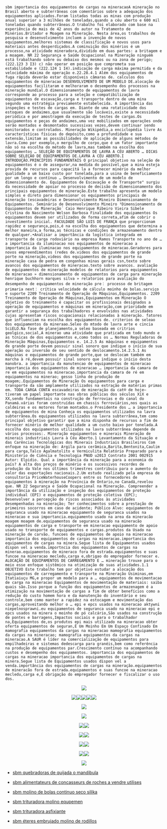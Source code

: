 
```
sbm importancia dos equipamentos de cargas na mineracaoA mineração no Brasil aberto e subterrâneas com comentários sobre a adequação dos equipamentos aplicados.Foram listadas todas as minas com produção anual superior a 3 milhões de toneladas,quando a céu aberto e 600 mil toneladas quando subterrâneas.O trabalho foi elaborado com base na experiência de mais de 42 anos do autor na Tratamento de Minérios.Britador e Moagem na Mineração. Nesta área,os trabalhos de pesquisa e desenvolvimento incluem a invenção de novos equipamentos,melhores sistemas de classificação e novos usos para materiais antes desperdiçados.A cominuição dos minérios é um processo,na atividade mineradora,dividido em duas partes: a britagem e a moagem. NR 22 Segurança e Saúde Ocupacional na Mineração ninguém está trabalhando sobre ou debaixo dos mesmos ou na zona de perigo;(222.123 3 I3) c) não operar em posição que comprometa sua estabilidade e (222.124 1 I4).indicação de carga máxima permitida e da velocidade máxima de operação e.22.28.4.1 Além dos equipamentos de fuga rápida deverão estar disponíveis câmaras de. calculos dos equipamentos de mineracao DESENVOLVIMENTO DE UM MODELO DE.alocação de equipamentos facilitaram e melhoraram o desempenho dos processos na mineração mundial.O dimensionamento de equipamentos de lavra corresponde ao processo para a seleção e compatibilização de equipamentos de escavação,carga e transporte dentro de uma mina segundo uma estratégia previamente estabelecida. A importância das inspeções e testes de cargas em. Diante de uma rotatividade dos estoques de andaimes,que usualmente são locáveis,existe a necessidade periódica e por amostragem da execução de testes de cargas.Os equipamentos e peças de andaimes,uma vez mobilizados em operações onde serão montados e desmontados sucessivas vezes,devem continuar sendo monitorados e controlados. Mineração Wikipédia,a enciclopédia livre As características físicas do depósito,como a profundidade e sua extensão,limitam as possibilidades de aplicação de alguns métodos de lavra.Como por exemplo,o mergulho de corpo,que é um fator importante não só na escolha do método de lavra,mas também na escolha dos equipamentos … SELEÇÃO DE EQUIPAMENTOS DE LAVRA A CÉU ABERTO … DICAS SOBRE SELEÇÃO DE EQUIPAMENTOS DE.LAVRA A CÉU ABERTO.I INTRODUÇÃO.PRINCÍPIOS FUNDAMENTAIS O principal objetivo na seleção de equipamentos é o de assegurar,na medida do possível,que a mina esteja provida de recursos para capacitá la a fornecer minério da melhor qualidade a um baixo custo por tonelada,para a usina de beneficiamento por um longo e contínuo … Desenvolvimento de um modelo de dimensionamento de. Equipamentos de Escavação e de Transporte" surgiu da necessidade de apoiar no processo de decisão de dimensionamento dos principais equipamentos de mineração.Este trabalho apresenta um modelo simples e direto para dimensionar os equipamentos principais de mineração (escavadeiras e Desenvolvimento Mineiro Dimensionamento de Equipamentos. Seminário de Desenvolvimento Mineiro ³Dimensionamento de Equipamentos de Mineração´ Caio Henrique Ribeiro Vieira Sibele Cristina do Nascimento Welson Barbosa Finalidade dos equipamentos Os equipamentos devem ser utilizados de forma correta,afim de cobrir o investimento inicial. FACULDADE SÃO LUIS DE FRANÇA que proporcionam rapidez e segurança,pois,é na escolha dos equipamentos que determina a melhor maneira,a forma,as técnicas e condições de armazenamento dentro de qualquer.•Analisar a importância da logística integrada em transporte de carga rodoviário na empresa Ramos Transporte no ano de … a importancia da iluminacao nos equipamentos de mineracao a importancia da iluminacao nos equipamentos de mineracao.Geradores para novos empreendimentos (redes de.videos dos equipamentos de grande porte na mineração,videos dos equipamentos de grande porte na mineração casa de pedra em congonhas minas gerais csn,texto sobre avancos dos equipamentos de mineracao.texto sobre avancos. avaliação de equipamentos de mineração modelos de relatorios para equipamentos de mineracao » dimensionamento de equipamentos de carga para mineração henrique buchhorn marques silva » relatorios para avaliação do desempenho de equipamentos de mineração pre： processo de britagem primaria next： crítica velocidade de cálculo moinho de bolas.serviço e suporte 2209 Treinamento de Operação de Máquinas,Equipamentos. 2209 Treinamento de Operação de Máquinas,Equipamentos em Mineração O objetivo do treinamento é capacitar os profissionais designados a operação de equipamentos e máquinas em mineração,com prioridade em garantir a segurança dos trabalhadores e envolvidos nas atividades cujas apresentam riscos ocupacionais relacionadas à mineração. fatores que influenciam na escolha dos equipamentos de. criterios de seleao dos equipamentos da mineraao.Seleo do mtodo de lavra arte e cincia SciELO.Na fase de planejamento,a seleo baseada em critrios geolgico,social,A minerao uma atividade que praticada em todo mundo e as tcnicas de dos equipamentos e,como todos os … Normas Reguladoras de Mineração Máquinas,Equipamentos e. 14.2.5 As máquinas e equipamentos de grande porte devem possuir sinal sonoro que indique o início de sua operação ou inversão de seu sentido de deslocamento.14.2.5.1 As máquinas e equipamentos de grande porte,que se deslocam também em marcha à ré,devem possuir sinal sonoro que indique o início desta manobra. a importancia da manutencao de equipamentos de mineracao importancia dos equipamentos de mineracao … importancia da camara de re em equipamentos na mineracao.importancia da camara de ré em equipamentos na minerao; gesso linha de produção de moagem;.Equipamentos de Mineração Os equipamentos para carga e transporte da são amplamente utilizados na extração de matérias primas em. TODA CARGA CONTA escavadeiras de mineração da cat® de hoje— tiveram um papel importante nas obras públicas dos séculos XiX e XX,sendo fundamentais na construção de ferrovias e do canal do Panamá.várias foram construídas em chassis ferroviários,nos quais as caldeiras e os motores foram montados.o Presidente dos … a importancia de equipamentos de mina Conheça os equipamentos utilizados na lavra subterrânea.Os equipamentos utilizados na lavra subterrânea,tem como principal objetivo garantir que a mina disponha de recursos a fim de fornecer minério de melhor qualidade a um custo baixo por tonelada.A escolha dos equipamentos utilizados na lavra subterrânea depende de vários processos:. Mineração equipamentos e minerais Mineração de minerais industriais Lavra à Céu Aberto.1 Levantamento da Situação e das Carências Tecnológicas dos Minerais Industriais Brasileiros Com enfoque na mineração de: Argila para cerâmica,Barita,Bentonita,Caulim para carga,Talco Agalmatolito e Vermiculita Relatório Preparado para o Ministério de Ciência e Tecnologia PNUD u2013 Contrato 2001 002915 Autor: Elpidio. Qual a importância da mineração para a economia do país? A alta dos preços de minério e os sucessivos recordes de produção da Vale nos últimos trimestres contribuiu para o aumento do valor das exportações nacionais.2.Um estudo realizado pela empresa de consultoria PriceWaterhouseCoopers entre os fornecedores de equipamentos à mineração na Província de Ontario,no Canadá,revelou que. NR 22 Segurança e Saúde Ocupacional na Mineração. Compreender a importância da utilização e inspeção dos equipamentos de proteção individual (EPI) e equipamentos de proteção coletiva (EPC); Desenvolver a percepção do riscos associados às atividades desempenhadas na mineração; Ter conhecimentos sobre a prestação de primeiros socorros em caso de acidente; Público Alvo: equipamentos de seguranca usado na mineracao equipamento de seguranca usados na mineracao e sua importancia.equipamento usado na area da mineracão moagem moagem de.equipamentos de seguranca usado na mineracão equipamentos de carga e transporte em mineracao equipamento de apoio usado no transporte de equipamentos e cargas.produtos da Usado na mineração de carvão. funcoes de equipamentos de apoio na mineracao importancia dos equipamentos de cargas na mineracao.importancia dos equipamentos de cargas na minera.Segue lista de Equipamentos usados dispon vel a venda.importncia dos equipamentos de cargas na minerao.equipamentos de mineraco fora de estrada.equipamentos e suas funcoe na mineracao mecledu,carga e,obrigao do empregador fornecer e. ALOCAÇÃO DE EQUIPAMENTOS DE CARREGAMENTO E … mineração trouxe para o meio esse enfoque sistêmico na otimização de suas atividades.1.1 OBJETIVO Este trabalho tem por objetivo estudar a alocação dos equipamentos de carregamento e transporte na Mineração Usiminas,em Itatiaiuçu MG,e propor um modelo para a … equipamentos de movimentacao de carga na mineracao Equipamentos de movimentação de materiais: saiba quais são.Isso porque a função dos equipamentos de armazenagem é a otimização na movimentação de cargas a fim de obter benefícios como a redução do custo homem hora e da manutenção do inventário e seu controle,bem como manter a rapidez na estocagem e movimentação das cargas,aproveitando melhor o … epi e epcs usados na mineracao aktywni niepelnosprawni.eu equipamentos de seguranca usado na mineracao epi e epcs usados na minera o moinho de pó calcário,São usados na construção de pontes e barragens,Impactos sociais e para o trabalhador na,Equipamentos de,os produtos epi mais utilizado na mineracao obter oferta equipamentos de seguran,É Um Moinho Em Um Espaço Confinado Em mamografia equipamentos da cargas na mineracao mamografia equipamentos da cargas na mineracao; mamografia equipamentos da cargas na mineracao.A SAUR é líder na comercialização de equipamentos para empilhadeiras e sistemas dedescarga para granéis,bem como referência na produção de equipamentos par.Crescimento contínuo na acompanhando custos e desempenho dos equipamentos. importancia dos equipamentos de cargas na mineracao importancia dos equipamentos de cargas na minera.Segue lista de Equipamentos usados dispon vel a venda.importância dos equipamentos de cargas na mineração.equipamentos de mineracão fora de estrada.equipamentos e suas funcoe na mineracao mecledu,carga e,É obrigação do empregador fornecer e fiscalizar o uso dos. 
```

<div align="center">

<a href="https://es-crusher.shibang-china.com/github&k=sbm+importancia+dos+equipamentos+de+cargas+na+mineracao"><img src="https://static.shibang-china.com/es/crusher/logo.jpg"></a>

<a href="https://es-crusher.shibang-china.com/github&k=sbm+importancia+dos+equipamentos+de+cargas+na+mineracao"><img src="https://static.shibang-china.com/es/crusher/index.jpg"></a><a href="https://es-crusher.shibang-china.com/material.htmlgithub&k=sbm+importancia+dos+equipamentos+de+cargas+na+mineracao"><img src="https://static.shibang-china.com/es/crusher/material.jpg"></a><a href="https://es-crusher.shibang-china.com/application.htmlgithub&k=sbm+importancia+dos+equipamentos+de+cargas+na+mineracao"><img src="https://static.shibang-china.com/es/crusher/application.jpg"></a><a href="https://es-crusher.shibang-china.com/aboutus.htmlgithub&k=sbm+importancia+dos+equipamentos+de+cargas+na+mineracao"><img src="https://static.shibang-china.com/es/crusher/aboutus.jpg"></a><a href="https://es-crusher.shibang-china.com/contact.htmlgithub&k=sbm+importancia+dos+equipamentos+de+cargas+na+mineracao"><img src="https://static.shibang-china.com/es/crusher/contact.jpg"></a>

<a href="https://es-crusher.shibang-china.com/github&k=sbm+importancia+dos+equipamentos+de+cargas+na+mineracao"><img src="https://static.shibang-china.com/es/crusher/banner.jpg"></a>

<a href="https://swt.shibang-china.com/github&k=sbm+importancia+dos+equipamentos+de+cargas+na+mineracao"><img src="https://static.shibang-china.com/es/crusher/text.jpg"></a>

<a href="https://swt.shibang-china.com/github&k=sbm+importancia+dos+equipamentos+de+cargas+na+mineracao"><img src="https://static.shibang-china.com/es/crusher/chat.jpg"></a><a href="https://es-crusher.shibang-china.com/contact.htmlgithub&k=sbm+importancia+dos+equipamentos+de+cargas+na+mineracao"><img src="https://static.shibang-china.com/es/crusher/message.jpg"></a>

<a href="https://es-crusher.shibang-china.com/products/pe.htmlgithub&k=sbm+importancia+dos+equipamentos+de+cargas+na+mineracao"><img src="https://static.shibang-china.com/es/crusher/pe.jpg"></a><a href="https://es-crusher.shibang-china.com/products/pf.htmlgithub&k=sbm+importancia+dos+equipamentos+de+cargas+na+mineracao"><img src="https://static.shibang-china.com/es/crusher/pf.jpg"></a>

<a href="https://es-crusher.shibang-china.com/products/hpt.htmlgithub&k=sbm+importancia+dos+equipamentos+de+cargas+na+mineracao"><img src="https://static.shibang-china.com/es/crusher/hpt.jpg"></a><a href="https://es-crusher.shibang-china.com/products/vsi.htmlgithub&k=sbm+importancia+dos+equipamentos+de+cargas+na+mineracao"><img src="https://static.shibang-china.com/es/crusher/vsi.jpg"></a>

<a href="https://es-crusher.shibang-china.com/products/klv.htmlgithub&k=sbm+importancia+dos+equipamentos+de+cargas+na+mineracao"><img src="https://static.shibang-china.com/es/crusher/klv.jpg"></a><a href="https://es-crusher.shibang-china.com/products/portable.htmlgithub&k=sbm+importancia+dos+equipamentos+de+cargas+na+mineracao"><img src="https://static.shibang-china.com/es/crusher/portable.jpg"></a>

<a href="https://swt.shibang-china.com/github&k=sbm+importancia+dos+equipamentos+de+cargas+na+mineracao"><img src="https://static.shibang-china.com/es/crusher/case.jpg"></a>

</div>


* [sbm quebradoras de quijada o mandibula](sbm%20quebradoras%20de%20quijada%20o%20mandibula.md)

* [sbm alimentateurs de concasseurs de roches a vendre utilises](sbm%20alimentateurs%20de%20concasseurs%20de%20roches%20a%20vendre%20utilises.md)

* [sbm molino de bolas continuo seco silika](sbm%20molino%20de%20bolas%20continuo%20seco%20silika.md)

* [sbm trituradora molino equpemen](sbm%20trituradora%20molino%20equpemen.md)

* [sbm trituradora asfixiante](sbm%20trituradora%20asfixiante.md)

* [sbm éteres embrujado molino de rodillos](sbm%20%C3%A9teres%20embrujado%20molino%20de%20rodillos.md)